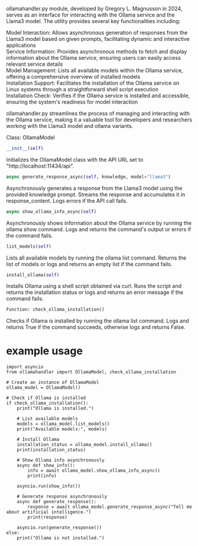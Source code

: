 ollamahandler.py module, developed by Gregory L. Magnusson in 2024, serves as an interface for interacting with the Ollama service and the Llama3 model. The utility provides several key functionalities including:

Model Interaction: Allows asynchronous generation of responses from the Llama3 model based on given prompts, facilitating dynamic and interactive applications<br />
Service Information: Provides asynchronous methods to fetch and display information about the Ollama service, ensuring users can easily access relevant service details<br />
Model Management: Lists all available models within the Ollama service, offering a comprehensive overview of installed models<br />
Installation Support: Facilitates the installation of the Ollama service on Linux systems through a straightforward shell script execution<br />
Installation Check: Verifies if the Ollama service is installed and accessible, ensuring the system's readiness for model interaction<br />

ollamahandler.py streamlines the process of managing and interacting with the Ollama service, making it a valuable tool for developers and researchers working with the Llama3 model and ollama variants.



Class: OllamaModel
```python
__init__(self)
```
Initializes the OllamaModel class with the API URL set to "http://localhost:11434/api".
```python
async generate_response_async(self, knowledge, model="llama3")
```
Asynchronously generates a response from the Llama3 model using the provided knowledge prompt.
Streams the response and accumulates it in response_content.
Logs errors if the API call fails.
```python
async show_ollama_info_async(self)
```
Asynchronously shows information about the Ollama service by running the ollama show command.
Logs and returns the command's output or errors if the command fails.
```python
list_models(self)
```
Lists all available models by running the ollama list command.
Returns the list of models or logs and returns an empty list if the command fails.
```python
install_ollama(self)
```
Installs Ollama using a shell script obtained via curl.
Runs the script and returns the installation status or logs and returns an error message if the command fails.
```python
Function: check_ollama_installation()
```
Checks if Ollama is installed by running the ollama list command.
Logs and returns True if the command succeeds, otherwise logs and returns False.

# example usage

```
import asyncio
from ollamahandler import OllamaModel, check_ollama_installation

# Create an instance of OllamaModel
ollama_model = OllamaModel()

# Check if Ollama is installed
if check_ollama_installation():
    print("Ollama is installed.")

    # List available models
    models = ollama_model.list_models()
    print("Available models:", models)

    # Install Ollama
    installation_status = ollama_model.install_ollama()
    print(installation_status)

    # Show Ollama info asynchronously
    async def show_info():
        info = await ollama_model.show_ollama_info_async()
        print(info)

    asyncio.run(show_info())

    # Generate response asynchronously
    async def generate_response():
        response = await ollama_model.generate_response_async("Tell me about artificial intelligence.")
        print(response)

    asyncio.run(generate_response())
else:
    print("Ollama is not installed.")
```
